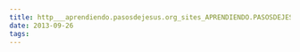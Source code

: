 ```yaml
---
title: http___aprendiendo.pasosdejesus.org_sites_APRENDIENDO.PASOSDEJESUS.ORG_spages_cotejaci_n.png
date: 2013-09-26
tags:
---
```



